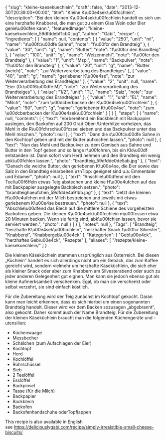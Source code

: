 {
    "slug": "kleine-kaesekuechlein",
    "draft": false,
    "date": "2013-12-30T20:39:00+00:00",
    "title": "Kleine K\u00e4sek\u00fcchlein",
    "description": "Bei den kleinen K\u00e4sek\u00fcchlein handelt es sich um eine herzhafte Knabberei, die man gut zu einem Glas Wein oder Bier genie\u00dfen kann.",
    "featuredImage": "kleine-kaesekuechlein_59dfddebf1cb0.jpg",
    "author": "Gabi",
    "recipe": {
        "ingredients": [
            {
                "name": null,
                "contents": [
                    {
                        "value": "250",
                        "unit": "ml",
                        "name": "s\u00fc\u00dfe Sahne",
                        "note": "f\u00fcr den Brandteig"
                    },
                    {
                        "value": "30",
                        "unit": "g",
                        "name": "Butter",
                        "note": "f\u00fcr den Brandteig"
                    },
                    {
                        "value": "100",
                        "unit": "g",
                        "name": "Weizenmehl",
                        "note": "f\u00fcr den Brandteig"
                    },
                    {
                        "value": "1",
                        "unit": "Msp.",
                        "name": "Backpulver",
                        "note": "f\u00fcr den Brandteig"
                    },
                    {
                        "value": "20",
                        "unit": "g",
                        "name": "Butter (weich)",
                        "note": "zur Weiterverarbeitung des Brandteiges"
                    },
                    {
                        "value": "40",
                        "unit": "g",
                        "name": "geriebener K\u00e4se",
                        "note": "zur Weiterverarbeitung des Brandteiges"
                    },
                    {
                        "value": "2",
                        "unit": null,
                        "name": "Eier (Gr\u00f6\u00dfe M)",
                        "note": "zur Weiterverarbeitung des Brandteiges"
                    },
                    {
                        "value": "1\/2",
                        "unit": "TL",
                        "name": "Salz",
                        "note": "zur Weiterverarbeitung des Brandteiges"
                    },
                    {
                        "value": "1",
                        "unit": "EL",
                        "name": "Milch",
                        "note": "zum \u00dcberbacken der K\u00e4sek\u00fcchlein"
                    },
                    {
                        "value": "50",
                        "unit": "g",
                        "name": "geriebener K\u00e4se",
                        "note": "zum \u00dcberbacken der K\u00e4sek\u00fcchlein"
                    }
                ]
            }
        ],
        "steps": [
            {
                "name": null,
                "contents": [
                    {
                        "text": "Vorbereitend ein Backblech mit Backpapier auslegen, den Backofen auf 200 Grad Ober-\/Unterhitze vorheizen, das Mehl in die R\u00fchrsch\u00fcssel sieben und das Backpulver unter das Mehl mischen.",
                        "photo": null
                    },
                    {
                        "text": "Dann die s\u00fc\u00dfe Sahne in den Kochtopf geben und mit der Butter aufkochen lassen.",
                        "photo": null
                    },
                    {
                        "text": "Nun das Mehl und Backpulver zu dem Gemisch aus Sahne und Butter in den Topf geben und so lange r\u00fchren, bis ein Klo\u00df entstanden ist. Dann sofort vom Herd nehmen und den Brandteig ein wenig abk\u00fchlen lassen.",
                        "photo": "brandteig_59dfdde0de5ab.jpg"
                    },
                    {
                        "text": "Danach die weiche Butter, den geriebenen K\u00e4se, die Eier sowie das Salz in den Brandteig einarbeiten.\r\nTipp: geeignet sind u.a. Emmentaler und Edamer",
                        "photo": null
                    },
                    {
                        "text": "Anschlie\u00dfend mit den Teel\u00f6ffeln etwas Teig abstechen und kleine H\u00e4ufchen auf das mit Backpapier ausgelegte Backblech setzen.",
                        "photo": "brandteighaeufchen_59dfdde4a91bb.jpg"
                    },
                    {
                        "text": "Jetzt die kleinen H\u00e4ufchen mit der Milch bestreichen und jeweils mit etwas geriebenem K\u00e4se bestreuen.",
                        "photo": null
                    },
                    {
                        "text": "Abschlie\u00dfend das Blech auf die mittlere Schiene des vorgeheizten Backofens geben. Die kleinen K\u00e4sek\u00fcchlein m\u00fcssen etwa 20 Minuten backen. Wenn sie fertig sind, abk\u00fchlen lassen, bevor sie serviert werden.",
                        "photo": null
                    }
                ]
            }
        ],
        "notes": null
    },
    "Tags": [
        "Brandteig",
        "herzhafte K\u00e4sek\u00fcchlein",
        "herzhafter Snack f\u00fcr Silvester",
        "Knabberei",
        "Knabbergeb\u00e4ck"
    ],
    "Kategorien": [
        "Geb\u00e4ck",
        "herzhaftes Geb\u00e4ck",
        "Rezepte"
    ],
    "aliases": [
        "\/rezepte\/kleine-kaesekuechlein\/"
    ]
}

Die kleinen Käseküchlein stammen ursprünglich aus Österreich. Bei diesen &#8222;Küchlein&#8220; handelt es sich allerdings nicht um ein Gebäck, das zum Kaffee gereicht wird, sondern vielmehr um herzhafte Käseküchlein, die sich eher als kleiner Snack oder aber zum Knabbern am Silvesterabend oder auch zu jeder anderen Gelegenheit gut eignen. Man kann sie jedoch ebenso gut als kleine Aufmerksamkeit verschenken. Egal, ob man sie verschenkt oder selbst verzehrt, sie sind einfach köstlich.

Für die Zubereitung wird der Teig zunächst im Kochtopf gekocht. Daran kann man leicht erkennen, dass es sich hierbei um einen sogenannten Brandteig handelt. Dieser wird vor dem Backen sozusagen &#8222;abgebrannt&#8220;, also gekocht. Daher kommt auch der Name Brandteig. Für die Zubereitung der kleinen Käseküchlein braucht man die folgenden Küchengeräte und -utensilien:

 * Küchenwaage
 * Messbecher
 * Schälchen (zum Aufschlagen der Eier)
 * Kochtopf
 * Herd
 * Kochlöffel
 * Rührschüssel
 * Sieb
 * 2 Teelöffel
 * Esslöffel
 * Backpinsel
 * Tasse (für die Milch)
 * Backpapier
 * Backblech
 * Backofen
 * Backofenhandschuhe oderTopflappen

This recipe is also available in English see <https://deliciouslygabi.com/recipe/simply-irresistible-small-cheese-biscuits/>